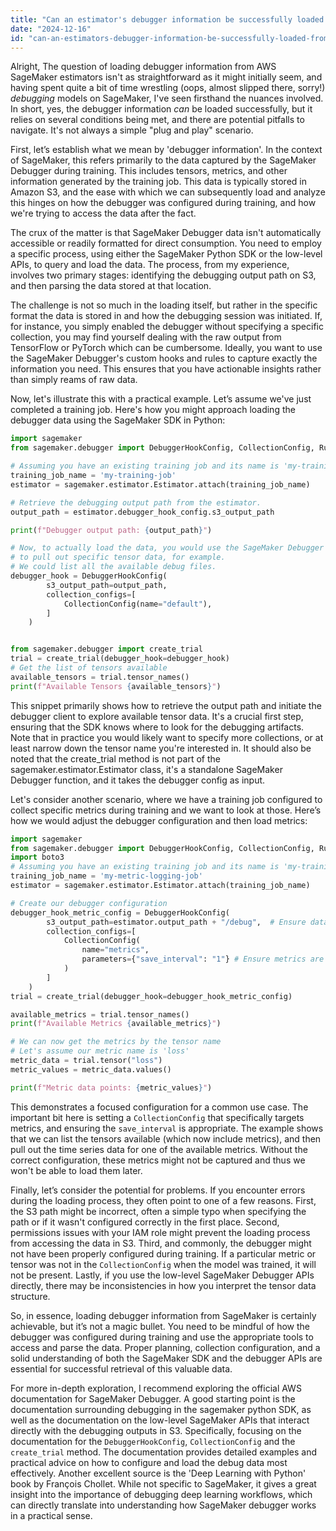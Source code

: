 ```yaml
---
title: "Can an estimator's debugger information be successfully loaded from AWS SageMaker?"
date: "2024-12-16"
id: "can-an-estimators-debugger-information-be-successfully-loaded-from-aws-sagemaker"
---
```


Alright,  The question of loading debugger information from AWS SageMaker estimators isn't as straightforward as it might initially seem, and having spent quite a bit of time wrestling (oops, almost slipped there, sorry!) *debugging* models on SageMaker, I've seen firsthand the nuances involved. In short, yes, the debugger information *can* be loaded successfully, but it relies on several conditions being met, and there are potential pitfalls to navigate. It's not always a simple "plug and play" scenario.

First, let’s establish what we mean by 'debugger information'. In the context of SageMaker, this refers primarily to the data captured by the SageMaker Debugger during training. This includes tensors, metrics, and other information generated by the training job. This data is typically stored in Amazon S3, and the ease with which we can subsequently load and analyze this hinges on how the debugger was configured during training, and how we're trying to access the data after the fact.

The crux of the matter is that SageMaker Debugger data isn't automatically accessible or readily formatted for direct consumption. You need to employ a specific process, using either the SageMaker Python SDK or the low-level APIs, to query and load the data. The process, from my experience, involves two primary stages: identifying the debugging output path on S3, and then parsing the data stored at that location.

The challenge is not so much in the loading itself, but rather in the specific format the data is stored in and how the debugging session was initiated. If, for instance, you simply enabled the debugger without specifying a specific collection, you may find yourself dealing with the raw output from TensorFlow or PyTorch which can be cumbersome. Ideally, you want to use the SageMaker Debugger's custom hooks and rules to capture exactly the information you need. This ensures that you have actionable insights rather than simply reams of raw data.

Now, let's illustrate this with a practical example. Let’s assume we've just completed a training job. Here's how you might approach loading the debugger data using the SageMaker SDK in Python:

```python
import sagemaker
from sagemaker.debugger import DebuggerHookConfig, CollectionConfig, Rule

# Assuming you have an existing training job and its name is 'my-training-job'
training_job_name = 'my-training-job'
estimator = sagemaker.estimator.Estimator.attach(training_job_name)

# Retrieve the debugging output path from the estimator.
output_path = estimator.debugger_hook_config.s3_output_path

print(f"Debugger output path: {output_path}")

# Now, to actually load the data, you would use the SageMaker Debugger APIs
# to pull out specific tensor data, for example.
# We could list all the available debug files.
debugger_hook = DebuggerHookConfig(
        s3_output_path=output_path,
        collection_configs=[
            CollectionConfig(name="default"),
        ]
    )


from sagemaker.debugger import create_trial
trial = create_trial(debugger_hook=debugger_hook)
# Get the list of tensors available
available_tensors = trial.tensor_names()
print(f"Available Tensors {available_tensors}")
```

This snippet primarily shows how to retrieve the output path and initiate the debugger client to explore available tensor data. It's a crucial first step, ensuring that the SDK knows where to look for the debugging artifacts. Note that in practice you would likely want to specify more collections, or at least narrow down the tensor name you're interested in. It should also be noted that the create_trial method is not part of the sagemaker.estimator.Estimator class, it's a standalone SageMaker Debugger function, and it takes the debugger config as input.

Let's consider another scenario, where we have a training job configured to collect specific metrics during training and we want to look at those. Here’s how we would adjust the debugger configuration and then load metrics:

```python
import sagemaker
from sagemaker.debugger import DebuggerHookConfig, CollectionConfig, Rule
import boto3
# Assuming you have an existing training job and its name is 'my-training-job'
training_job_name = 'my-metric-logging-job'
estimator = sagemaker.estimator.Estimator.attach(training_job_name)

# Create our debugger configuration
debugger_hook_metric_config = DebuggerHookConfig(
        s3_output_path=estimator.output_path + "/debug",  # Ensure data is saved
        collection_configs=[
            CollectionConfig(
                name="metrics",
                parameters={"save_interval": "1"} # Ensure metrics are logged
            )
        ]
    )
trial = create_trial(debugger_hook=debugger_hook_metric_config)

available_metrics = trial.tensor_names()
print(f"Available Metrics {available_metrics}")

# We can now get the metrics by the tensor name
# Let's assume our metric name is 'loss'
metric_data = trial.tensor("loss")
metric_values = metric_data.values()

print(f"Metric data points: {metric_values}")

```

This demonstrates a focused configuration for a common use case. The important bit here is setting a `CollectionConfig` that specifically targets metrics, and ensuring the `save_interval` is appropriate. The example shows that we can list the tensors available (which now include metrics), and then pull out the time series data for one of the available metrics. Without the correct configuration, these metrics might not be captured and thus we won't be able to load them later.

Finally, let’s consider the potential for problems. If you encounter errors during the loading process, they often point to one of a few reasons. First, the S3 path might be incorrect, often a simple typo when specifying the path or if it wasn't configured correctly in the first place. Second, permissions issues with your IAM role might prevent the loading process from accessing the data in S3. Third, and commonly, the debugger might not have been properly configured during training. If a particular metric or tensor was not in the `CollectionConfig` when the model was trained, it will not be present. Lastly, if you use the low-level SageMaker Debugger APIs directly, there may be inconsistencies in how you interpret the tensor data structure.

So, in essence, loading debugger information from SageMaker is certainly achievable, but it’s not a magic bullet. You need to be mindful of how the debugger was configured during training and use the appropriate tools to access and parse the data. Proper planning, collection configuration, and a solid understanding of both the SageMaker SDK and the debugger APIs are essential for successful retrieval of this valuable data.

For more in-depth exploration, I recommend exploring the official AWS documentation for SageMaker Debugger. A good starting point is the documentation surrounding debugging in the sagemaker python SDK, as well as the documentation on the low-level SageMaker APIs that interact directly with the debugging outputs in S3. Specifically, focusing on the documentation for the `DebuggerHookConfig`, `CollectionConfig` and the `create_trial` method. The documentation provides detailed examples and practical advice on how to configure and load the debug data most effectively. Another excellent source is the 'Deep Learning with Python' book by François Chollet. While not specific to SageMaker, it gives a great insight into the importance of debugging deep learning workflows, which can directly translate into understanding how SageMaker debugger works in a practical sense.
